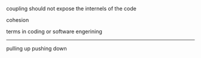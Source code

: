 
coupling
should not expose the internels of the code


cohesion



terms in coding or software engerining

---
pulling up
pushing down

